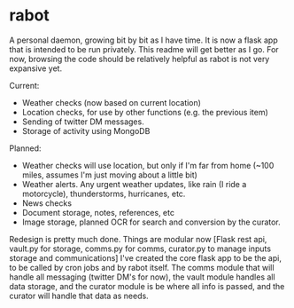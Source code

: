 # rabot
A personal daemon, growing bit by bit as I have time. It is now a flask app that is intended to be run privately.
This readme will get better as I go. For now, browsing the code should be relatively helpful as rabot is not very expansive yet.

Current:
* Weather checks (now based on current location)
* Location checks, for use by other functions (e.g. the previous item)
* Sending of twitter DM messages.
* Storage of activity using MongoDB

Planned:
* Weather checks will use location, but only if I'm far from home (~100 miles, assumes I'm just moving about a little bit)
* Weather alerts. Any urgent weather updates, like rain (I ride a motorcycle), thunderstorms, hurricanes, etc.
* News checks
* Document storage, notes, references, etc
* Image storage, planned OCR for search and conversion by the curator.

Redesign is pretty much done. Things are modular now [Flask rest api, vault.py for storage, comms.py for comms, curator.py to manage inputs storage and communications]  I've created the core flask app to be the api, to be called by cron jobs and by rabot itself. The comms module that will handle all messaging (twitter DM's for now), the vault module handles all data storage, and the curator module is be where all info is passed, and the curator will handle that data as needs.
